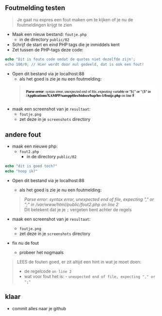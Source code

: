 ## Foutmelding testen

> Je gaat nu expres een fout maken om te kijken of je nu de foutmeldingen krijgt te zien

- Maak een nieuw bestand: `foutje.php`
    - in de directory `public/02`
- Schrijf de start en eind PHP tags die je inmiddels kent
- Zet tussen de PHP-tags deze code:

```php
echo "Dit is foute code omdat de quotes niet dezelfde zijn';
echo 100/0; // Hier wordt door nul gedeeld, dat is ook een fout!
```

- Open dit bestand via je localhost:88
    - als het goed is zie je nu een foutmelding:
    > ![Error](img/foutje.jpg)
- maak een screenshot van je `resultaat`:
    - `foutje.png`
    - zet deze in je `screenshots` directory

## andere fout

- maak een nieuwe php:
    - `fout2.php`
        - in de directory `public/02`

```php
echo "dit is goed toch?"
echo "hoop ik?"
```

- Open dit bestand via je localhost:88
    - als het goed is zie je nu een foutmelding:
    > *Parse error: syntax error, unexpected end of file, expecting "," or ";" in /var/www/html/public/fout2.php on line 2*  
    > Dit betekent dat je je `;` vergeten bent achter de regels

- maak een screenshot van je `resultaat`:
    - `foutje.png`
    - zet deze in je `screenshots` directory
    
- fix nu de fout
    - probeer het nogmaals


> LEES de fouten goed, er zit altijd een hint in wat je moet doen:
> - de regelcode `on line 2`
> - wat voor fout het is:
>       - `unexpected end of file, expecting "," or ";"`


## klaar
- commit alles naar je github

